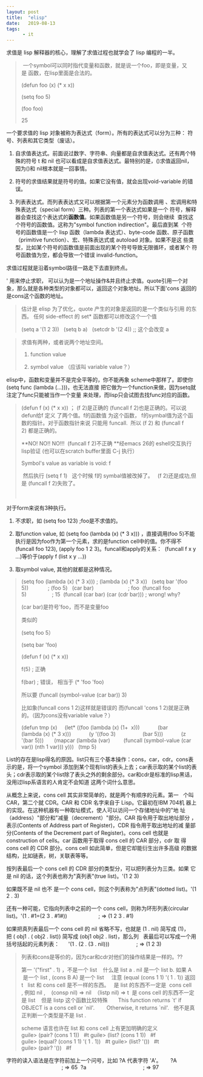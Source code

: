 ```yaml
---
layout: post
title:  "elisp"
date:   2019-08-13
tags:
      - it
---
```



求值是 lisp 解释器的核心，理解了求值过程也就学会了 lisp 编程的一半。

>  一个symbol可以同时指代变量和函数，就是说一个foo，即是变量，又是 函数，在lisp里面是合法的。 
>
> (defun foo (x) (\* x x))
>
> (setq foo 5)
>
> (foo foo)
>
> 25

一个要求值的 lisp
对象被称为表达式（form）。所有的表达式可以分为三种： 符号、列表和其它类型（废话）。

1.  自求值表达式。前面说过数字、字符串、向量都是自求值表达式。还有两个特殊的符号
    t 和 nil
    也可以看成是自求值表达式。最特别的是，()求值返回nil，因为()和
    nil根本就是一回事情。 

2.  符号的求值结果就是符号的值。如果它没有值，就会出现void-variable
    的错误。

3.  列表表达式。而列表表达式又可以根据第一个元素分为函数调用 、宏调用和特殊表达式（special
    form）三种。列表的第一个表达式如果是一个 符号，解释器会查找这个表达式的**函数值**。如果函数值是另一个符号，则会继续  查找这个符号的函数值。这称为"symbol
    function indirection"。最后直到某  个符号的函数值是一个 lisp
    函数（lambda 表达式）、byte-code 函数、原子函数（primitive
    function）、宏、特殊表达式或 autoload
    对象。如果不是这 些类型，比如某个符号的函数值是前面出现的某个符号导致无限循环，或者某个 符号函数值为空，都会导致一个错误
    invalid-function。

求值过程就是沿着symbol路径一路走下去直到终点。

\' 用来停止求职， 可以认为是一个地址操作&并且终止求值。quote引用一个对象，那么就是各种类型的对象都可以，返回这个对象地址。所以下面\'cons
返回的是cons这个函数的地址。

> 估计是 elisp 为了优化，quote 产生的对象是返回的是一个类似与引用
> 的东西。 任何 side-effect 的 set\* 函数都可以修改这个一个值
>
> (setq a \'(1 2 3)) 
>  (setq b a) 
>  (setcdr b \'(2 4)) ;; 这个会改变 a





> 求值有两种，或者说两个地址空间。
>
> 1.  function value
>
> 2.  symbol value （应该叫 variable value？）

elisp中，函数和变量并不是完全平等的，你不能再象
scheme中那样了。即使你(setq func
(lambda (\...)))，也无法直接 把它做为一个function来做，因为setq就注定了func只能被当作一个变量 来处理，而lisp只会试图去找func对应的函数。

> (defun f (x) (\* x x)) ； (f 2)是正确的 (funcall f
> 2)也是正确的。可以说defun给f 定义 了两个值。f的函数值 为这个函数，
> f的symbal值为这个函数的指针。对于函数指针来说 只能用 funcall.  所以 (f
> 2) 和 (funcall f 2) 都是正确的。
>
> **NO! NO!! NO!!!  (funcall f 2)不正确 **经emacs 26的
> eshell交互执行lisp验证 (也可以在scratch buffer里面 C-j 执行）
>
> Symbol's value as variable is void: f
>
> 
>  然后执行 (setq f 1) 
>  这个时候 f的 symbal值被改掉了。 
>  (f 2)还是成功,但是 (funcall f 2)失败了。 
>
>  

对于form来说有3种执行。

1.  不求职，如 (setq foo 123) ;foo是不求值的。

2.  取function value, 如 (setq foo (lambda (x) (\* 3 x))) ，直接调用(foo
    5)不能执行是因为foo作为第一个元素，求的是function
    cell中的值。你不得不(funcall foo 123), (apply foo 1 2
    3)。funcall和apply的关系：  (funcall f x y \...)等价于(apply f (list
    x y \...))

3.  取symbol value, 其他的就都是这种情况。

> (setq foo (lambda (x) (\* 3 x))) ; (lambda (x) (\* 3 x)) 
>  (setq bar \'(foo 5))             ; (foo 5) 
>  (car bar)                       ; foo
>  (funcall foo 5)                 ; 15
>  (funcall (car bar) (car (cdr bar))) ; wrong! why? 
>
> (car bar)是符号\'foo，而不是变量foo
>
> 类似的
>
> (setq foo 5）
>
> (setq bar \'foo)
>
> (defun f (x) (\* x x))
>
> f(5) ; 正确
>
> f(bar) ; 错误， 相当于 (\* \'foo \'foo)
>
> 
>
> 所以要 (funcall (symbol-value (car bar)) 3) 
>
> 比如象(funcall cons 1 2)这样就是错误的 而(funcall \'cons 1
> 2)就是正确的。（因为cons没有variable value？）
>
> (defun tmp (x) 
>    (let\* ((foo (lambda (x) (1+  x))) 
>           (bar (lambda (x) (\* 3 x))) 
>           (y \'((foo 3)  
>                (bar 5))) 
>           (z \'(bar 5))) 
>      (mapcar (lambda (var) 
>        (funcall (symbol-value (car var)) (nth 1 var))) y))) 
>  (tmp 5) 

List的存在是lisp得名的原因。list只有三个基本操作：cons，car，cdr。cons表示的是，将一个symbol
添加到某个现有list的表头上去；car表示取的某个list的表头；cdr表示取的某个list除了表头之外的剩余部分。car和cdr是标准的lisp黑话，没用过lisp系语言的人肯定不会知道 这两个词什么意思。



从概念上来说，cons cell 其实非常简单的，就是两个有顺序的元素。第一 
 个叫 CAR，第二个就 CDR。CAR 和 CDR 名字来自于 Lisp。它最初在IBM
704机 器上的实现。在这种机器有一种取址模式，使人可以访问一个存储地址中的"地 址（address）"部分和"减量（decrement）"部分。CAR
指令用于取出地址部分 ，表示(Contents of Address part of Register)，CDR
指令用于取出地址的减 量部分(Contents of the Decrement part of
Register)。cons cell 也就是 construction of cells。car 函数用于取得 cons
cell 的 CAR 部分，cdr 取 得 cons cell 的 CDR 部分。cons cell
如此简单，但是它却能衍生出许多高级 的数据结构，比如链表，树，关联表等等。

按列表最后一个 cons cell 的 CDR
部分的类型分，可以把列表分为三类。如果 它是 nil
的话，这个列表也称为"真列表"(true list)。\'(1 2 3)

如果既不是 nil 也不 是一个 cons cell，则这个列表称为"点列表"(dotted
list)。\'(1 2 . 3)

还有一种可能，它指向列表中之前的一个 cons cell，则称为环形列表(circular
list)。\'(1 . #1=(2 3 . #1#))                     ; => (1 2 3 . #1) 



如果把真列表最后一个 cons cell 的 nil 省略不写，也就是 (1 .
nil) 简写成 (1)，把 ( obj1 . ( obj2 . list)) 简写成 (obj1 obj2 .
list)，那么列 
 表最后可以写成一个用括号括起的元素列表： 
  
 \'(1 . (2 . (3 . nil)))                  ; => (1 2 3)

> 列表和cons是等价的，因为car和cdr对他们的操作结果是一样的。??
>
> 第一 \'(\"first\" . 1) ，不是一个 list  
>  什么是 list
> a . nil 是一个 list
> b. 如果 A  是一个 list , (cons B A) 是一个 list
>   
>  注意 (equal (cons 1 1) \'( 1 . 1)) 返回 t  
> list 和 cons cell 是不一样的东西。 
>  是 list 的东西不一定是  cons cell , 例如 nil ,  
>  (consp nil) => nil
>  （listp nil) => t
>  是 cons cell 的东西不一定是 list  
>  但是 listp 这个函数比较特殊 
>      This function returns \`t\' if OBJECT is a cons cell or
> \`nil\'. 
>       Otherwise, it returns \`nil\'. 
>  他不是真正判断一个类型是不是 list . 
>
> scheme 语言也许在 list 和 cons cell 上有更加明确的定义 
> guile> (pair? (cons 1 1)) 
>  #t
> guile> (list? (cons 1 1)) 
>  #f
> guile> (equal? (cons 1 1) \'( 1 . 1)) 
>  #t
> guile> (list? \'()) 
>  #t
> guile> (pair? \'()) 
>  #f

字符的读入语法是在字符前加上一个问号，比如 ?A 代表字符 \'A\'。 
  
 ?A                                      ; => 65
 ?a                                      ; => 97
  


